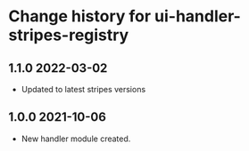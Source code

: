 # Change history for ui-handler-stripes-registry

## 1.1.0 2022-03-02
* Updated to latest stripes versions
## 1.0.0 2021-10-06
 *  New handler module created.

